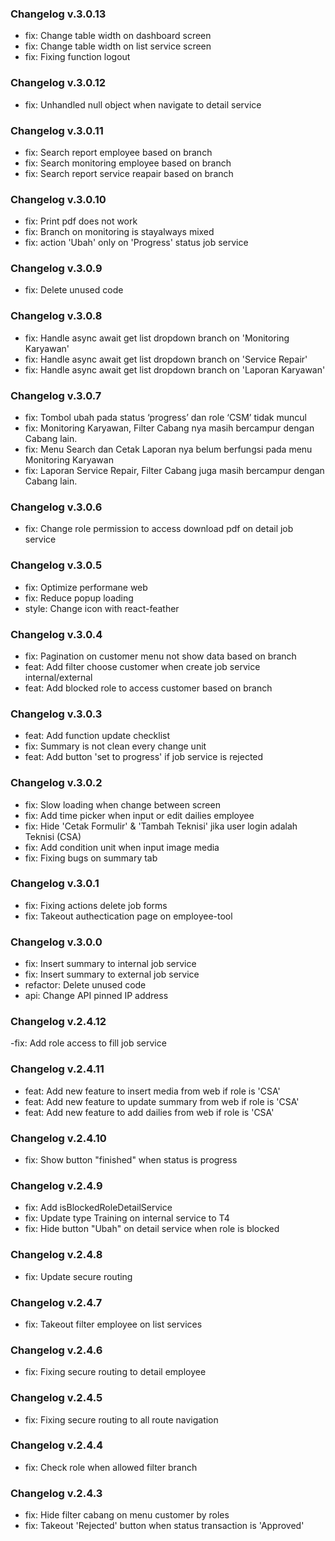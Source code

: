 ### Changelog v.3.0.13

- fix: Change table width on dashboard screen
- fix: Change table width on list service screen
- fix: Fixing function logout

### Changelog v.3.0.12

- fix: Unhandled null object when navigate to detail service

### Changelog v.3.0.11

- fix: Search report employee based on branch
- fix: Search monitoring employee based on branch
- fix: Search report service reapair based on branch

### Changelog v.3.0.10

- fix: Print pdf does not work
- fix: Branch on monitoring is stayalways mixed
- fix: action 'Ubah' only on 'Progress' status job service

### Changelog v.3.0.9

- fix: Delete unused code

### Changelog v.3.0.8

- fix: Handle async await get list dropdown branch on 'Monitoring Karyawan'
- fix: Handle async await get list dropdown branch on 'Service Repair'
- fix: Handle async await get list dropdown branch on 'Laporan Karyawan'

### Changelog v.3.0.7

- fix: Tombol ubah pada status ‘progress’ dan role ‘CSM’ tidak muncul
- fix: Monitoring Karyawan, Filter Cabang nya masih bercampur dengan Cabang lain.
- fix: Menu Search dan Cetak Laporan nya belum berfungsi pada menu Monitoring Karyawan
- fix: Laporan Service Repair, Filter Cabang juga masih bercampur dengan Cabang lain.

### Changelog v.3.0.6

- fix: Change role permission to access download pdf on detail job service

### Changelog v.3.0.5

- fix: Optimize performane web
- fix: Reduce popup loading
- style: Change icon with react-feather

### Changelog v.3.0.4

- fix: Pagination on customer menu not show data based on branch
- feat: Add filter choose customer when create job service internal/external
- feat: Add blocked role to access customer based on branch

### Changelog v.3.0.3

- feat: Add function update checklist
- fix: Summary is not clean every change unit
- feat: Add button 'set to progress' if job service is rejected

### Changelog v.3.0.2

- fix: Slow loading when change between screen
- fix: Add time picker when input or edit dailies employee
- fix: Hide 'Cetak Formulir' & 'Tambah Teknisi' jika user login adalah Teknisi (CSA)
- fix: Add condition unit when input image media
- fix: Fixing bugs on summary tab

### Changelog v.3.0.1

- fix: Fixing actions delete job forms
- fix: Takeout authectication page on employee-tool

### Changelog v.3.0.0

- fix: Insert summary to internal job service
- fix: Insert summary to external job service
- refactor: Delete unused code
- api: Change API pinned IP address

### Changelog v.2.4.12

-fix: Add role access to fill job service

### Changelog v.2.4.11

- feat: Add new feature to insert media from web if role is 'CSA'
- feat: Add new feature to update summary from web if role is 'CSA'
- feat: Add new feature to add dailies from web if role is 'CSA'

### Changelog v.2.4.10

- fix: Show button "finished" when status is progress

### Changelog v.2.4.9

- fix: Add isBlockedRoleDetailService
- fix: Update type Training on internal service to T4
- fix: Hide button "Ubah" on detail service when role is blocked

### Changelog v.2.4.8

- fix: Update secure routing

### Changelog v.2.4.7

- fix: Takeout filter employee on list services

### Changelog v.2.4.6

- fix: Fixing secure routing to detail employee

### Changelog v.2.4.5

- fix: Fixing secure routing to all route navigation

### Changelog v.2.4.4

- fix: Check role when allowed filter branch

### Changelog v.2.4.3

- fix: Hide filter cabang on menu customer by roles
- fix: Takeout 'Rejected' button when status transaction is 'Approved'
